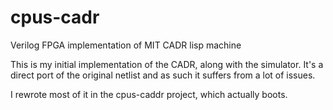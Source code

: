 # cpus-cadr
Verilog FPGA implementation of MIT CADR lisp machine

This is my initial implementation of the CADR, along with the
simulator.  It's a direct port of the original netlist and as such it
suffers from a lot of issues.

I rewrote most of it in the cpus-caddr project, which actually boots.


